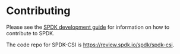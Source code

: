 # Contributing

Please see the [SPDK development guide](http://www.spdk.io/development/) for information on how to contribute to SPDK.

The code repo for SPDK-CSI is https://review.spdk.io/spdk/spdk-csi.